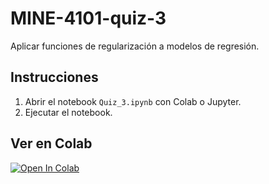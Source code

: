 # MINE-4101-quiz-3

Aplicar funciones de regularización a modelos de regresión.

## Instrucciones

1. Abrir el notebook `Quiz_3.ipynb` con Colab o Jupyter.
2. Ejecutar el notebook.

## Ver en Colab

[![Open In Colab](https://colab.research.google.com/assets/colab-badge.svg)](https://colab.research.google.com/github/juanalvarez123/MINE-4101-quiz-3/blob/main/Quiz_3.ipynb)

